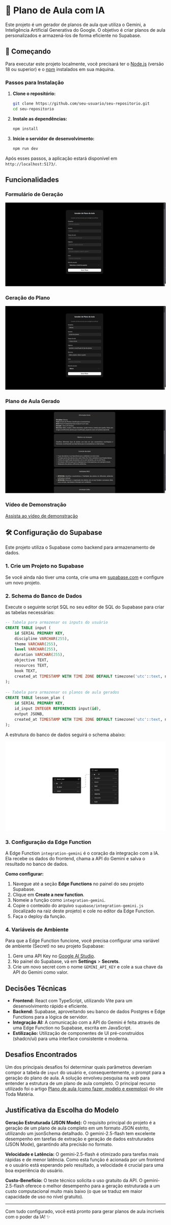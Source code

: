 # 🤖 Plano de Aula com IA

Este projeto é um gerador de planos de aula que utiliza o Gemini, a Inteligência Artificial Generativa do Google. O objetivo é criar planos de aula personalizados e armazená-los de forma eficiente no Supabase.

## 🚀 Começando

Para executar este projeto localmente, você precisará ter o [Node.js](https://nodejs.org/) (versão 18 ou superior) e o [npm](https://www.npmjs.com/) instalados em sua máquina.

### Passos para Instalação

1.  **Clone o repositório:**

    ```bash
    git clone https://github.com/seu-usuario/seu-repositorio.git
    cd seu-repositorio
    ```

2.  **Instale as dependências:**

    ```bash
    npm install
    ```

3.  **Inicie o servidor de desenvolvimento:**

    ```bash
    npm run dev
    ```

Após esses passos, a aplicação estará disponível em `http://localhost:5173/`.

## Funcionalidades

### Formulário de Geração

![Formulário para gerar o plano de aula](src/assets/Captura%20de%20tela%20de%202025-10-21%2021-31-24.png)

### Geração do Plano

![Geração do plano de aula em andamento](src/assets/Captura%20de%20tela%20de%202025-10-21%2021-32-29.png)

### Plano de Aula Gerado

![Resultado do plano de aula gerado](src/assets/Captura%20de%20tela%20de%202025-10-21%2021-33-08.png)

### Vídeo de Demonstração

[Assista ao vídeo de demonstração](src/assets/Design%20sem%20nome%20(1).mp4)

## 🛠️ Configuração do Supabase

Este projeto utiliza o Supabase como backend para armazenamento de dados.

### 1. Crie um Projeto no Supabase

Se você ainda não tiver uma conta, crie uma em [supabase.com](https://supabase.com/) e configure um novo projeto.

### 2. Schema do Banco de Dados

Execute o seguinte script SQL no seu editor de SQL do Supabase para criar as tabelas necessárias:

```sql
-- Tabela para armazenar os inputs do usuário
CREATE TABLE input (
    id SERIAL PRIMARY KEY,
    discipline VARCHAR(255),
    theme VARCHAR(255),
    level VARCHAR(255),
    duration VARCHAR(255),
    objective TEXT,
    resources TEXT,
    book TEXT,
    created_at TIMESTAMP WITH TIME ZONE DEFAULT timezone('utc'::text, now()) NOT NULL
);

-- Tabela para armazenar os planos de aula gerados
CREATE TABLE lesson_plan (
    id SERIAL PRIMARY KEY,
    id_input INTEGER REFERENCES input(id),
    output JSONB,
    created_at TIMESTAMP WITH TIME ZONE DEFAULT timezone('utc'::text, now()) NOT NULL
);
```

A estrutura do banco de dados seguirá o schema abaixo:

![Schema do Supabase](src/assets/supabase-schema-tbbdevnnzskkvmjljjut.png)

### 3. Configuração da Edge Function

A Edge Function `integration-gemini` é o coração da integração com a IA. Ela recebe os dados do frontend, chama a API do Gemini e salva o resultado no banco de dados.

**Como configurar:**

1.  Navegue até a seção **Edge Functions** no painel do seu projeto Supabase.
2.  Clique em **Create a new function**.
3.  Nomeie a função como `integration-gemini`.
4.  Copie o conteúdo do arquivo `supabase/integration-gemini.js` (localizado na raiz deste projeto) e cole no editor da Edge Function.
5.  Faça o deploy da função.

### 4. Variáveis de Ambiente

Para que a Edge Function funcione, você precisa configurar uma variável de ambiente (Secret) no seu projeto Supabase:

1.  Gere uma API Key no [Google AI Studio](https://aistudio.google.com/).
2.  No painel do Supabase, vá em **Settings** > **Secrets**.
3.  Crie um novo secret com o nome `GEMINI_API_KEY` e cole a sua chave da API do Gemini como valor.

## Decisões Técnicas

- **Frontend:** React com TypeScript, utilizando Vite para um desenvolvimento rápido e eficiente.
- **Backend:** Supabase, aproveitando seu banco de dados Postgres e Edge Functions para a lógica de servidor.
- **Integração AI:** A comunicação com a API do Gemini é feita através de uma Edge Function no Supabase, escrita em JavaScript.
- **Estilização:** Utilização de componentes de UI pré-construídos (shadcn/ui) para uma interface consistente e moderna.

## Desafios Encontrados

Um dos principais desafios foi determinar quais parâmetros deveriam compor a tabela de `input` do usuário e, consequentemente, o prompt para a geração do plano de aula. A solução envolveu pesquisa na web para entender a estrutura de um plano de aula completo. O principal recurso utilizado foi o artigo [Plano de aula (como fazer, modelo e exemplos)](https://www.todamateria.com.br/plano-de-aula/) do site Toda Matéria.

## Justificativa da Escolha do Modelo

**Geração Estruturada (JSON Mode):** O requisito principal do projeto é a geração de um plano de aula completo em um formato JSON estrito, utilizando um jsonSchema detalhado. O gemini-2.5-flash tem excelente desempenho em tarefas de extração e geração de dados estruturados (JSON Mode), garantindo alta precisão no formato.

**Velocidade e Latência:** O gemini-2.5-flash é otimizado para tarefas mais rápidas e de menor latência. Como esta função é acionada por um frontend e o usuário está esperando pelo resultado, a velocidade é crucial para uma boa experiência do usuário.

**Custo-Benefício:** O teste técnico solicita o uso gratuito da API. O gemini-2.5-flash oferece o melhor desempenho para a geração estruturada a um custo computacional muito mais baixo (o que se traduz em maior capacidade de uso no nível gratuito).

---

Com tudo configurado, você está pronto para gerar planos de aula incríveis com o poder da IA! ✨
